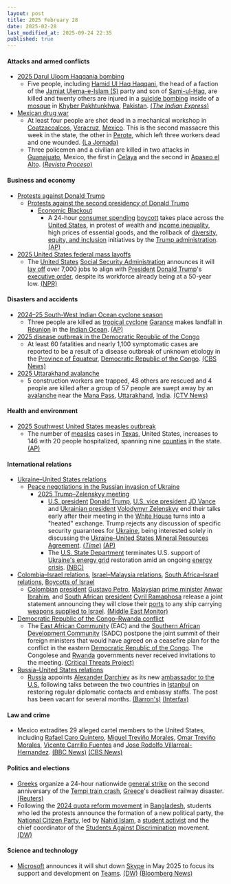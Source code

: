 ```yaml
---
layout: post
title: 2025 February 28
date: 2025-02-28
last_modified_at: 2025-09-24 22:35
published: true
---
```



#### Attacks and armed conflicts

* [2025 Darul Uloom Haqqania bombing](https://en.wikipedia.org/wiki/2025_Darul_Uloom_Haqqania_bombing "2025 Darul Uloom Haqqania bombing")
  * Five people, including [Hamid Ul Haq Haqqani](https://en.wikipedia.org/wiki/Hamid_Ul_Haq_Haqqani "Hamid Ul Haq Haqqani"), the head of a faction of the [Jamiat Ulema-e-Islam (S)](https://en.wikipedia.org/wiki/Jamiat_Ulema-e-Islam_%28S%29 "Jamiat Ulema-e-Islam (S)") party and son of [Sami-ul-Haq](https://en.wikipedia.org/wiki/Sami-ul-Haq "Sami-ul-Haq"), are killed and twenty others are injured in a [suicide bombing](https://en.wikipedia.org/wiki/Suicide_bombing "Suicide bombing") inside of a [mosque](https://en.wikipedia.org/wiki/Mosque "Mosque") in [Khyber Pakhtunkhwa](https://en.wikipedia.org/wiki/Khyber_Pakhtunkhwa "Khyber Pakhtunkhwa"), [Pakistan](https://en.wikipedia.org/wiki/Pakistan "Pakistan"). [(*The Indian Express*)](https://indianexpress.com/article/pakistan/injured-blast-islamic-seminary-training-taliban-9861319/)
* [Mexican drug war](https://en.wikipedia.org/wiki/Mexican_drug_war "Mexican drug war")
  * At least four people are shot dead in a mechanical workshop in [Coatzacoalcos](https://en.wikipedia.org/wiki/Coatzacoalcos "Coatzacoalcos"), [Veracruz](https://en.wikipedia.org/wiki/Veracruz "Veracruz"), [Mexico](https://en.wikipedia.org/wiki/Mexico "Mexico"). This is the second massacre this week in the state, the other in [Perote](https://en.wikipedia.org/wiki/Perote%2C_Veracruz "Perote, Veracruz"), which left three workers dead and one wounded. [(La Jornada)](https://www.jornada.com.mx/noticia/2025/02/26/estados/matan-a-tres-en-ataque-armado-en-taller-mecanico-de-veracruz)
  * Three policemen and a civilian are killed in two attacks in [Guanajuato](https://en.wikipedia.org/wiki/Guanajuato "Guanajuato"), Mexico, the first in [Celaya](https://en.wikipedia.org/wiki/Celaya "Celaya") and the second in [Apaseo el Alto](https://en.wikipedia.org/wiki/Apaseo_el_Alto "Apaseo el Alto"). [(*Revista Proceso*)](https://www.proceso.com.mx/nacional/estados/2025/2/28/van-tres-policias-asesinados-en-ataques-armados-dirigidos-en-las-ultimas-24-horas-en-guanajuato-346462.html)

#### Business and economy

* [Protests against Donald Trump](https://en.wikipedia.org/wiki/Protests_against_Donald_Trump "Protests against Donald Trump")
  * [Protests against the second presidency of Donald Trump](https://en.wikipedia.org/wiki/Protests_against_the_second_presidency_of_Donald_Trump "Protests against the second presidency of Donald Trump")
    * [Economic Blackout](https://en.wikipedia.org/wiki/Economic_Blackout "Economic Blackout")
      * A 24-hour [consumer spending](https://en.wikipedia.org/wiki/Consumer_spending "Consumer spending") [boycott](https://en.wikipedia.org/wiki/Boycott "Boycott") takes place across the [United States](https://en.wikipedia.org/wiki/United_States "United States"), in protest of wealth and [income inequality](https://en.wikipedia.org/wiki/Income_distribution "Income distribution"), high prices of essential goods, and the rollback of [diversity, equity, and inclusion](https://en.wikipedia.org/wiki/Diversity%2C_equity%2C_and_inclusion "Diversity, equity, and inclusion") initiatives by the [Trump administration](https://en.wikipedia.org/wiki/Second_presidency_of_Donald_Trump "Second presidency of Donald Trump"). [(AP)](https://apnews.com/article/feb-28-economic-blackout-2025-d6b0bf2d1c989ee3071016e36598d76c)
* [2025 United States federal mass layoffs](https://en.wikipedia.org/wiki/2025_United_States_federal_mass_layoffs "2025 United States federal mass layoffs")
  * The [United States](https://en.wikipedia.org/wiki/United_States "United States") [Social Security Administration](https://en.wikipedia.org/wiki/Social_Security_Administration "Social Security Administration") announces it will [lay off](https://en.wikipedia.org/wiki/Layoff "Layoff") over 7,000 jobs to align with [President](https://en.wikipedia.org/wiki/U.S._President "U.S. President") [Donald Trump](https://en.wikipedia.org/wiki/Donald_Trump "Donald Trump")'s [executive order](https://en.wikipedia.org/wiki/Executive_order "Executive order"), despite its workforce already being at a 50-year low. [(NPR)](https://www.npr.org/2025/02/28/nx-s1-5296986/trump-worker-cuts-social-security-administration)

#### Disasters and accidents

* [2024–25 South-West Indian Ocean cyclone season](https://en.wikipedia.org/wiki/2024%E2%80%9325_South-West_Indian_Ocean_cyclone_season "2024–25 South-West Indian Ocean cyclone season")
  * Three people are killed as [tropical cyclone](https://en.wikipedia.org/wiki/Tropical_cyclone "Tropical cyclone") [Garance](https://en.wikipedia.org/wiki/2024%E2%80%9325_South-West_Indian_Ocean_cyclone_season#Intense_Tropical_Cyclone_Garance "2024–25 South-West Indian Ocean cyclone season") makes landfall in [Réunion](https://en.wikipedia.org/wiki/R%C3%A9union "Réunion") in the [Indian Ocean](https://en.wikipedia.org/wiki/Indian_Ocean "Indian Ocean"). [(AP)](https://apnews.com/article/reunion-island-cyclone-garance-damages-d20ddf429639502e67f97089626bc7ec)
* [2025 disease outbreak in the Democratic Republic of the Congo](https://en.wikipedia.org/wiki/2025_disease_outbreak_in_the_Democratic_Republic_of_the_Congo "2025 disease outbreak in the Democratic Republic of the Congo")
  * At least 60 fatalities and nearly 1,100 symptomatic cases are reported to be a result of a disease outbreak of unknown etiology in the [Province of Équateur](https://en.wikipedia.org/wiki/Province_of_%C3%89quateur "Province of Équateur"), [Democratic Republic of the Congo](https://en.wikipedia.org/wiki/Democratic_Republic_of_the_Congo "Democratic Republic of the Congo"). [(CBS News)](https://www.cbsnews.com/news/congo-mystery-disease-deaths-who-investigation-deepens/)
* [2025 Uttarakhand avalanche](https://en.wikipedia.org/wiki/2025_Uttarakhand_avalanche "2025 Uttarakhand avalanche")
  * 5 construction workers are trapped, 48 others are rescued and 4 people are killed after a group of 57 people are swept away by an [avalanche](https://en.wikipedia.org/wiki/Avalanche "Avalanche") near the [Mana Pass](https://en.wikipedia.org/wiki/Mana_Pass "Mana Pass"), [Uttarakhand](https://en.wikipedia.org/wiki/Uttarakhand "Uttarakhand"), [India](https://en.wikipedia.org/wiki/India "India"). [(CTV News)](https://www.ctvnews.ca/world/article/at-least-4-construction-workers-are-killed-in-an-avalanche-in-northern-india/)

#### Health and environment

* [2025 Southwest United States measles outbreak](https://en.wikipedia.org/wiki/2025_Southwest_United_States_measles_outbreak "2025 Southwest United States measles outbreak")
  * The number of [measles](https://en.wikipedia.org/wiki/Measles "Measles") cases in [Texas](https://en.wikipedia.org/wiki/Texas "Texas"), United States, increases to 146 with 20 people hospitalized, spanning nine [counties](https://en.wikipedia.org/wiki/List_of_counties_in_Texas "List of counties in Texas") in the state. [(AP)](https://apnews.com/article/measles-outbreak-texas-vaccination-rfk-7e1df8310d6e139010ab7f4e4069c199)

#### International relations

* [Ukraine–United States relations](https://en.wikipedia.org/wiki/Ukraine%E2%80%93United_States_relations "Ukraine–United States relations")
  * [Peace negotiations in the Russian invasion of Ukraine](https://en.wikipedia.org/wiki/Peace_negotiations_in_the_Russian_invasion_of_Ukraine "Peace negotiations in the Russian invasion of Ukraine")
    * [2025 Trump–Zelenskyy meeting](https://en.wikipedia.org/wiki/2025_Trump%E2%80%93Zelenskyy_meeting "2025 Trump–Zelenskyy meeting")
      * [U.S. president](https://en.wikipedia.org/wiki/U.S._president "U.S. president") [Donald Trump](https://en.wikipedia.org/wiki/Donald_Trump "Donald Trump"), [U.S. vice president](https://en.wikipedia.org/wiki/U.S._vice_president "U.S. vice president") [JD Vance](https://en.wikipedia.org/wiki/JD_Vance "JD Vance") and [Ukrainian president](https://en.wikipedia.org/wiki/President_of_Ukraine "President of Ukraine") [Volodymyr Zelenskyy](https://en.wikipedia.org/wiki/Volodymyr_Zelenskyy "Volodymyr Zelenskyy") end their talks early after their meeting in the [White House](https://en.wikipedia.org/wiki/White_House "White House") turns into a "heated" exchange. Trump rejects any discussion of specific security guarantees for [Ukraine](https://en.wikipedia.org/wiki/Ukraine "Ukraine"), being interested solely in discussing the [Ukraine–United States Mineral Resources Agreement](https://en.wikipedia.org/wiki/Ukraine%E2%80%93United_States_Mineral_Resources_Agreement "Ukraine–United States Mineral Resources Agreement"). [(*Time*)](https://time.com/7262883/trump-zelensky-meeting/) [(AP)](https://apnews.com/article/zelenskyy-security-guarantees-trump-meeting-washington-eebdf97b663c2cdc9e51fa346b09591d)
      * The [U.S. State Department](https://en.wikipedia.org/wiki/United_States_Department_of_State "United States Department of State") terminates U.S. support of [Ukraine's energy grid](https://en.wikipedia.org/wiki/Energy_in_Ukraine "Energy in Ukraine") restoration amid an ongoing [energy crisis](https://en.wikipedia.org/wiki/Ukrainian_energy_crisis "Ukrainian energy crisis"). [(NBC)](https://www.nbcnews.com/politics/state-department-terminates-us-support-ukraine-energy-grid-restoration-rcna194259)
* [Colombia–Israel relations](https://en.wikipedia.org/wiki/Colombia%E2%80%93Israel_relations "Colombia–Israel relations"), [Israel–Malaysia relations](https://en.wikipedia.org/wiki/Israel%E2%80%93Malaysia_relations "Israel–Malaysia relations"), [South Africa–Israel relations](https://en.wikipedia.org/wiki/South_Africa%E2%80%93Israel_relations "South Africa–Israel relations"), [Boycotts of Israel](https://en.wikipedia.org/wiki/Boycotts_of_Israel "Boycotts of Israel")
  * [Colombian](https://en.wikipedia.org/wiki/Colombia "Colombia") [president](https://en.wikipedia.org/wiki/President_of_Colombia "President of Colombia") [Gustavo Petro](https://en.wikipedia.org/wiki/Gustavo_Petro "Gustavo Petro"), [Malaysian](https://en.wikipedia.org/wiki/Malaysia "Malaysia") [prime minister](https://en.wikipedia.org/wiki/Prime_Minister_of_Malaysia "Prime Minister of Malaysia") [Anwar Ibrahim](https://en.wikipedia.org/wiki/Anwar_Ibrahim "Anwar Ibrahim"), and [South African](https://en.wikipedia.org/wiki/South_Africa "South Africa") [president](https://en.wikipedia.org/wiki/President_of_South_Africa "President of South Africa") [Cyril Ramaphosa](https://en.wikipedia.org/wiki/Cyril_Ramaphosa "Cyril Ramaphosa") release a joint statement announcing they will close their [ports](https://en.wikipedia.org/wiki/Port "Port") to any ship carrying [weapons supplied to Israel](https://en.wikipedia.org/wiki/Israel%27s_arms_supplier_countries "Israel's arms supplier countries"). [(Middle East Monitor)](https://www.middleeastmonitor.com/20250228-south-africa-malaysia-colombia-condemn-trumps-gaza-riviera-plan-as-ethnic-cleansing/)
* [Democratic Republic of the Congo–Rwanda conflict](https://en.wikipedia.org/wiki/Democratic_Republic_of_the_Congo%E2%80%93Rwanda_conflict_%282022%E2%80%93present%29 "Democratic Republic of the Congo–Rwanda conflict (2022–present)")
  * The [East African Community](https://en.wikipedia.org/wiki/East_African_Community "East African Community") (EAC) and the [Southern African Development Community](https://en.wikipedia.org/wiki/Southern_African_Development_Community "Southern African Development Community") (SADC) postpone the joint summit of their foreign ministers that would have agreed on a ceasefire plan for the conflict in the eastern [Democratic Republic of the Congo](https://en.wikipedia.org/wiki/Democratic_Republic_of_the_Congo "Democratic Republic of the Congo"). The Congolese and [Rwanda](https://en.wikipedia.org/wiki/Rwanda "Rwanda") governments never received invitations to the meeting. [(Critical Threats Project)](https://www.criticalthreats.org/briefs/congo-war-security-review/congo-war-security-review-february-28-2025)
* [Russia–United States relations](https://en.wikipedia.org/wiki/Russia%E2%80%93United_States_relations "Russia–United States relations")
  * [Russia](https://en.wikipedia.org/wiki/Russia "Russia") appoints [Alexander Darchiev](https://en.wikipedia.org/wiki/Alexander_Darchiev "Alexander Darchiev") as its new [ambassador to the U.S.](https://en.wikipedia.org/wiki/List_of_ambassadors_of_Russia_to_the_United_States "List of ambassadors of Russia to the United States") following talks between the two countries in [Istanbul](https://en.wikipedia.org/wiki/Istanbul "Istanbul") on restoring regular diplomatic contacts and embassy staffs. The post has been vacant for several months. [(Barron's)](https://www.barrons.com/news/russia-names-new-ambassador-to-us-after-istanbul-talks-e9993f36) [(Interfax)](https://interfax.com/newsroom/top-stories/110109/)

#### Law and crime

* Mexico extradites 29 alleged cartel members to the United States, including [Rafael Caro Quintero](https://en.wikipedia.org/wiki/Rafael_Caro_Quintero "Rafael Caro Quintero"), [Miguel Treviño Morales](https://en.wikipedia.org/wiki/Miguel_Trevi%C3%B1o_Morales "Miguel Treviño Morales"), [Omar Treviño Morales](https://en.wikipedia.org/wiki/Omar_Trevi%C3%B1o_Morales "Omar Treviño Morales"), [Vicente Carrillo Fuentes](https://en.wikipedia.org/wiki/Vicente_Carrillo_Fuentes "Vicente Carrillo Fuentes") and [Jose Rodolfo Villarreal-Hernandez](https://en.wikipedia.org/wiki/Jose_Rodolfo_Villarreal-Hernandez "Jose Rodolfo Villarreal-Hernandez"). [(BBC News)](https://www.bbc.com/news/articles/cx2995y25lyo) [(CBS News)](https://www.cbsnews.com/texas/news/cartel-boss-el-gato-extradited-us-2013-north-texas-murder/)

#### Politics and elections

* [Greeks](https://en.wikipedia.org/wiki/Greeks "Greeks") organize a 24-hour nationwide [general strike](https://en.wikipedia.org/wiki/General_strike "General strike") on the second anniversary of the [Tempi train crash](https://en.wikipedia.org/wiki/Tempi_train_crash "Tempi train crash"), [Greece](https://en.wikipedia.org/wiki/Greece "Greece")'s deadliest railway disaster. [(Reuters)](https://www.reuters.com/world/europe/greece-standstill-ahead-mass-protest-anniversary-deadly-train-crash-2025-02-28/)
* Following the [2024 quota reform movement](https://en.wikipedia.org/wiki/2024_Bangladesh_quota_reform_movement "2024 Bangladesh quota reform movement") in [Bangladesh](https://en.wikipedia.org/wiki/Bangladesh "Bangladesh"), students who led the protests announce the formation of a new political party, the [National Citizen Party](https://en.wikipedia.org/wiki/National_Citizen_Party_%28Bangladesh%29 "National Citizen Party (Bangladesh)"), led by [Nahid Islam](https://en.wikipedia.org/wiki/Nahid_Islam "Nahid Islam"), a [student activist](https://en.wikipedia.org/wiki/Student_activist "Student activist") and the chief coordinator of the [Students Against Discrimination](https://en.wikipedia.org/wiki/Students_Against_Discrimination "Students Against Discrimination") movement. [(DW)](https://www.dw.com/en/bangladesh-students-launch-new-party-to-shake-up-politics/a-71786361)

#### Science and technology

* [Microsoft](https://en.wikipedia.org/wiki/Microsoft "Microsoft") announces it will shut down [Skype](https://en.wikipedia.org/wiki/Skype "Skype") in May 2025 to focus its support and development on [Teams](https://en.wikipedia.org/wiki/Microsoft_Teams "Microsoft Teams"). [(DW)](https://www.dw.com/en/microsoft-to-retire-skype-in-favor-of-teams/a-71786197) [(Bloomberg News)](https://www.bloomberg.com/news/articles/2025-02-28/microsoft-msft-to-shut-down-skype-as-zoom-teams-dominate-video-calls)
